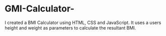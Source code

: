 # GMI-Calculator-
I created a BMI Calculator using HTML, CSS and JavaScript. It uses a users height and weight as parameters to calculate the resultant BMI. 
